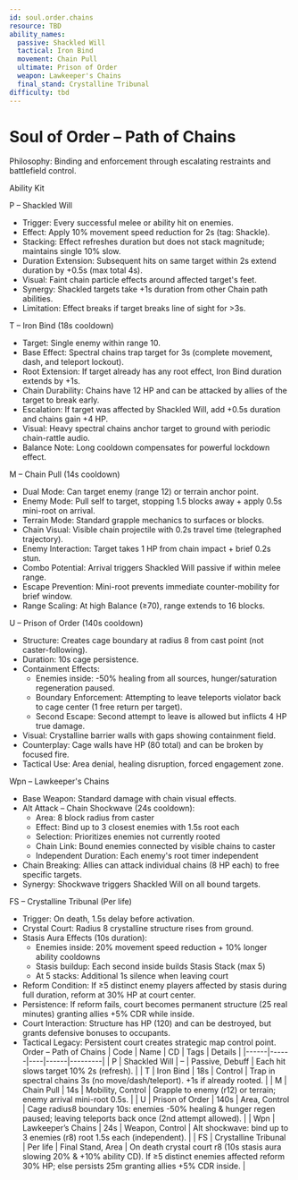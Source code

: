 ```yaml
---
id: soul.order.chains
resource: TBD
ability_names:
  passive: Shackled Will
  tactical: Iron Bind
  movement: Chain Pull
  ultimate: Prison of Order
  weapon: Lawkeeper's Chains
  final_stand: Crystalline Tribunal
difficulty: tbd
---
```


# Soul of Order – Path of Chains

Philosophy: Binding and enforcement through escalating restraints and battlefield control.

Ability Kit

P – Shackled Will
- Trigger: Every successful melee or ability hit on enemies.
- Effect: Apply 10% movement speed reduction for 2s (tag: Shackle).
- Stacking: Effect refreshes duration but does not stack magnitude; maintains single 10% slow.
- Duration Extension: Subsequent hits on same target within 2s extend duration by +0.5s (max total 4s).
- Visual: Faint chain particle effects around affected target's feet.
- Synergy: Shackled targets take +1s duration from other Chain path abilities.
- Limitation: Effect breaks if target breaks line of sight for >3s.

T – Iron Bind (18s cooldown)
- Target: Single enemy within range 10.
- Base Effect: Spectral chains trap target for 3s (complete movement, dash, and teleport lockout).
- Root Extension: If target already has any root effect, Iron Bind duration extends by +1s.
- Chain Durability: Chains have 12 HP and can be attacked by allies of the target to break early.
- Escalation: If target was affected by Shackled Will, add +0.5s duration and chains gain +4 HP.
- Visual: Heavy spectral chains anchor target to ground with periodic chain-rattle audio.
- Balance Note: Long cooldown compensates for powerful lockdown effect.

M – Chain Pull (14s cooldown)
- Dual Mode: Can target enemy (range 12) or terrain anchor point.
- Enemy Mode: Pull self to target, stopping 1.5 blocks away + apply 0.5s mini-root on arrival.
- Terrain Mode: Standard grapple mechanics to surfaces or blocks.
- Chain Visual: Visible chain projectile with 0.2s travel time (telegraphed trajectory).
- Enemy Interaction: Target takes 1 HP from chain impact + brief 0.2s stun.
- Combo Potential: Arrival triggers Shackled Will passive if within melee range.
- Escape Prevention: Mini-root prevents immediate counter-mobility for brief window.
- Range Scaling: At high Balance (≥70), range extends to 16 blocks.

U – Prison of Order (140s cooldown)
- Structure: Creates cage boundary at radius 8 from cast point (not caster-following).
- Duration: 10s cage persistence.
- Containment Effects:
  - Enemies inside: -50% healing from all sources, hunger/saturation regeneration paused.
  - Boundary Enforcement: Attempting to leave teleports violator back to cage center (1 free return per target).
  - Second Escape: Second attempt to leave is allowed but inflicts 4 HP true damage.
- Visual: Crystalline barrier walls with gaps showing containment field.
- Counterplay: Cage walls have HP (80 total) and can be broken by focused fire.
- Tactical Use: Area denial, healing disruption, forced engagement zone.

Wpn – Lawkeeper's Chains
- Base Weapon: Standard damage with chain visual effects.
- Alt Attack – Chain Shockwave (24s cooldown):
  - Area: 8 block radius from caster
  - Effect: Bind up to 3 closest enemies with 1.5s root each
  - Selection: Prioritizes enemies not currently rooted
  - Chain Link: Bound enemies connected by visible chains to caster
  - Independent Duration: Each enemy's root timer independent
- Chain Breaking: Allies can attack individual chains (8 HP each) to free specific targets.
- Synergy: Shockwave triggers Shackled Will on all bound targets.

FS – Crystalline Tribunal (Per life)
- Trigger: On death, 1.5s delay before activation.
- Crystal Court: Radius 8 crystalline structure rises from ground.
- Stasis Aura Effects (10s duration):
  - Enemies inside: 20% movement speed reduction + 10% longer ability cooldowns
  - Stasis buildup: Each second inside builds Stasis Stack (max 5)
  - At 5 stacks: Additional 1s silence when leaving court
- Reform Condition: If ≥5 distinct enemy players affected by stasis during full duration, reform at 30% HP at court center.
- Persistence: If reform fails, court becomes permanent structure (25 real minutes) granting allies +5% CDR while inside.
- Court Interaction: Structure has HP (120) and can be destroyed, but grants defensive bonuses to occupants.
- Tactical Legacy: Persistent court creates strategic map control point. Order – Path of Chains
| Code | Name | CD | Tags | Details |
|------|------|----|------|---------|
| P | Shackled Will | – | Passive, Debuff | Each hit slows target 10% 2s (refresh). |
| T | Iron Bind | 18s | Control | Trap in spectral chains 3s (no move/dash/teleport). +1s if already rooted. |
| M | Chain Pull | 14s | Mobility, Control | Grapple to enemy (r12) or terrain; enemy arrival mini-root 0.5s. |
| U | Prison of Order | 140s | Area, Control | Cage radius8 boundary 10s: enemies -50% healing & hunger regen paused; leaving teleports back once (2nd attempt allowed). |
| Wpn | Lawkeeper’s Chains | 24s | Weapon, Control | Alt shockwave: bind up to 3 enemies (r8) root 1.5s each (independent). |
| FS | Crystalline Tribunal | Per life | Final Stand, Area | On death crystal court r8 (10s stasis aura slowing 20% & +10% ability CD). If ≥5 distinct enemies affected reform 30% HP; else persists 25m granting allies +5% CDR inside. |
